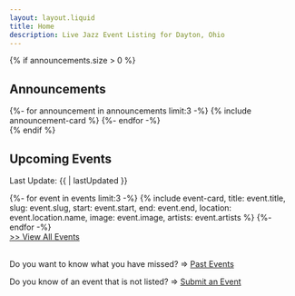 ```yaml
---
layout: layout.liquid
title: Home
description: Live Jazz Event Listing for Dayton, Ohio
---
```


{% if announcements.size > 0 %}
<section class="announcements-list">
  <h1>Announcements</h1>
    {%- for announcement in announcements limit:3 -%}
      {% include announcement-card %}
    {%- endfor -%}
</section>
{% endif %}

<section class="events-list">
<h1>Upcoming Events</h1>
<p>Last Update: {{ | lastUpdated }}</p>
	{%- for event in events limit:3 -%}
		{% include event-card, 
			title: event.title,
			slug: event.slug,
			start: event.start,
			end: event.end,
			location: event.location.name,
			image: event.image,
			artists: event.artists
		%}
	{%- endfor -%}
<div class="align-right">
	<a href="/events">>> View All Events</a>
</div>

<br>

Do you want to know what you have missed? =>
<a href="/past-events" class="btn btn-inline">Past Events</a>

<p>
  Do you know of an event that is not listed? =>
  <a href="/events/add" class="btn btn-inline">Submit an Event</a>
</p>

</section>